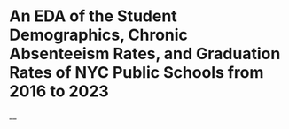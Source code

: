 # An EDA of the Student Demographics, Chronic Absenteeism Rates, and Graduation Rates of NYC Public Schools from 2016 to 2023
__

